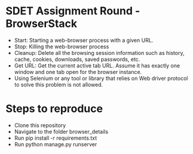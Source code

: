 # SDET Assignment Round  - BrowserStack

- Start: Starting a web-browser process with a given URL.
- Stop: Killing the web-browser process
- Cleanup: Delete all the browsing session information such as history, cache, cookies, downloads, saved passwords, etc.  
- Get URL: Get the current active tab URL. Assume it has exactly one window and one tab open for the browser instance.
- Using Selenium or any tool or library that relies on Web driver protocol to solve this problem is not allowed. 


# Steps to reproduce
- Clone this repository
- Navigate to the folder browser_details
- Run pip install -r requirements.txt
- Run python manage.py runserver
